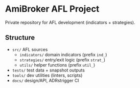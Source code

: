 # AmiBroker AFL Project

Private repository for AFL development (indicators + strategies).

## Structure
- `src/` AFL sources
  - `indicators/` domain indicators (prefix `ind_`)
  - `strategies/` entry/exit logic (prefix `strat_`)
  - `utils/` helper functions (prefix `util_`)
- `tests/` test data + snapshot outputs
- `tools/` dev utilities (linters, scripts)
- `docs/` design/API, ADRst r i g g e r   C I  
 